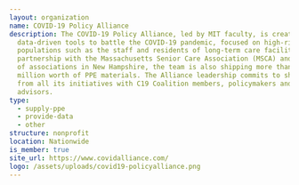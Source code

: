 ```yaml
---
layout: organization
name: COVID-19 Policy Alliance
description: The COVID-19 Policy Alliance, led by MIT faculty, is creating
  data-driven tools to battle the COVID-19 pandemic, focused on high-risk
  populations such as the staff and residents of long-term care facilities. In
  partnership with the Massachusetts Senior Care Association (MSCA) and a group
  of associations in New Hampshire, the team is also shipping more than $2
  million worth of PPE materials. The Alliance leadership commits to share data
  from all its initiatives with C19 Coalition members, policymakers and their
  advisors.
type:
  - supply-ppe
  - provide-data
  - other
structure: nonprofit
location: Nationwide
is_member: true
site_url: https://www.covidalliance.com/
logo: /assets/uploads/covid19-policyalliance.png
---
```

